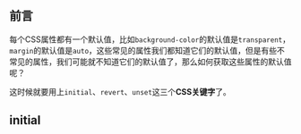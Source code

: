 ## 前言

每个CSS属性都有一个默认值，比如`background-color`的默认值是`transparent`，`margin`的默认值是`auto`，这些常见的属性我们都知道它们的默认值，但是有些不常见的属性，我们可能就不知道它们的默认值了，那么如何获取这些属性的默认值呢？

这时候就要用上`initial`、`revert`、`unset`这三个**CSS关键字**了。


## initial